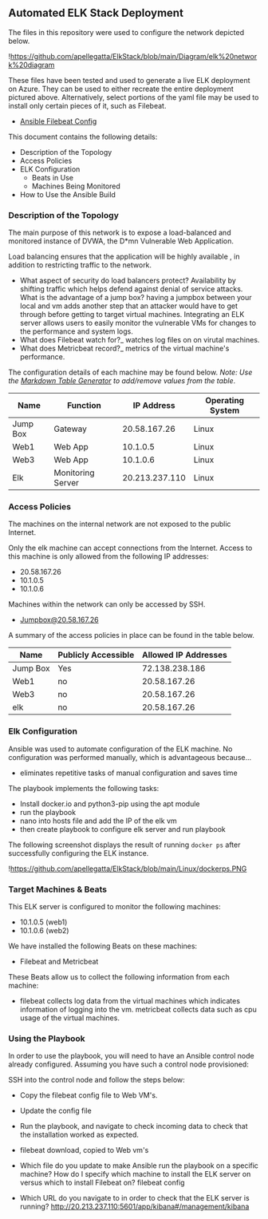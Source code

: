 ## Automated ELK Stack Deployment

The files in this repository were used to configure the network depicted below.

!https://github.com/apellegatta/ElkStack/blob/main/Diagram/elk%20network%20diagram

These files have been tested and used to generate a live ELK deployment on Azure. They can be used to either recreate the entire deployment pictured above. Alternatively, select portions of the yaml file may be used to install only certain pieces of it, such as Filebeat.
  
  - [Ansible Filebeat Config](https://github.com/apellegatta/ElkStack/blob/main/Ansible/ansible/filebeat-config.yml)

This document contains the following details:
- Description of the Topology
- Access Policies
- ELK Configuration
  - Beats in Use
  - Machines Being Monitored
- How to Use the Ansible Build

### Description of the Topology

The main purpose of this network is to expose a load-balanced and monitored instance of DVWA, the D*mn Vulnerable Web Application.

Load balancing ensures that the application will be highly available , in addition to restricting traffic to the network.
- What aspect of security do load balancers protect? Availability by shifting traffic which helps defend against denial of service attacks.  What is the advantage of a jump box? having a jumpbox between your local and vm adds another step that an attacker would have to get through before getting to target virtual machines.
Integrating an ELK server allows users to easily monitor the vulnerable VMs for changes to the performance and system logs.
- What does Filebeat watch for?_ watches log files on on virutal machines. 
- What does Metricbeat record?_  metrics of the virtual machine's performance.

The configuration details of each machine may be found below.
_Note: Use the [Markdown Table Generator](http://www.tablesgenerator.com/markdown_tables) to add/remove values from the table_.

| Name     | Function | IP Address | Operating System |
|----------|----------|------------|------------------|
| Jump Box | Gateway  | 20.58.167.26 | Linux           |
| Web1     | Web App   |10.1.0.5    |  Linux           |
| Web3     | Web App        |10.1.0.6    |  Linux           |
| Elk     | Monitoring Server |20.213.237.110| Linux           |

### Access Policies

The machines on the internal network are not exposed to the public Internet. 

Only the elk machine can accept connections from the Internet. Access to this machine is only allowed from the following IP addresses:
- 20.58.167.26
- 10.1.0.5
- 10.1.0.6

Machines within the network can only be accessed by SSH.
- Jumpbox@20.58.167.26

A summary of the access policies in place can be found in the table below.

| Name     | Publicly Accessible | Allowed IP Addresses |
|----------|---------------------|----------------------|
| Jump Box | Yes                 | 72.138.238.186       |
| Web1     | no                  |20.58.167.26          |
| Web3     | no                  |20.58.167.26          |
|elk       | no                  |20.58.167.26  

### Elk Configuration

Ansible was used to automate configuration of the ELK machine. No configuration was performed manually, which is advantageous because...
- eliminates repetitive tasks of manual configuration and saves time

The playbook implements the following tasks:
- Install docker.io and python3-pip using the apt module 
- run the playbook
- nano into hosts file and add the IP of the elk vm
- then create playbook to configure elk server and run playbook

The following screenshot displays the result of running `docker ps` after successfully configuring the ELK instance.

!https://github.com/apellegatta/ElkStack/blob/main/Linux/dockerps.PNG

### Target Machines & Beats
This ELK server is configured to monitor the following machines:
- 10.1.0.5 (web1)
- 10.1.0.6 (web2)

We have installed the following Beats on these machines:
- Filebeat and Metricbeat

These Beats allow us to collect the following information from each machine:
- filebeat collects log data from the virtual machines which indicates information of logging into the vm. metricbeat collects data such as cpu usage of the virtual machines.

### Using the Playbook
In order to use the playbook, you will need to have an Ansible control node already configured. Assuming you have such a control node provisioned: 

SSH into the control node and follow the steps below:
- Copy the filebeat config  file to Web VM's.
- Update the config file
- Run the playbook, and navigate to check incoming data to check that the installation worked as expected.

- filebeat download, copied to Web vm's
- Which file do you update to make Ansible run the playbook on a specific machine? How do I specify which machine to install the ELK server on versus which to install Filebeat on? filebeat config
- Which URL do you navigate to in order to check that the ELK server is running? http://20.213.237.110:5601/app/kibana#/management/kibana
